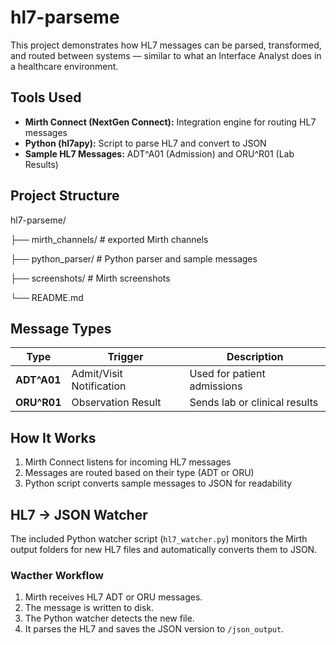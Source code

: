 # hl7-parseme

This project demonstrates how HL7 messages can be parsed, transformed, and routed between systems — similar to what an Interface Analyst does in a healthcare environment.

## Tools Used
- **Mirth Connect (NextGen Connect):** Integration engine for routing HL7 messages
- **Python (hl7apy):** Script to parse HL7 and convert to JSON
- **Sample HL7 Messages:** ADT^A01 (Admission) and ORU^R01 (Lab Results)

## Project Structure
hl7-parseme/

├── mirth_channels/ # exported Mirth channels

├── python_parser/ # Python parser and sample messages

├── screenshots/ # Mirth screenshots

└── README.md

## Message Types
| Type | Trigger | Description |
|------|----------|-------------|
| **ADT^A01** | Admit/Visit Notification | Used for patient admissions |
| **ORU^R01** | Observation Result | Sends lab or clinical results |

## How It Works
1. Mirth Connect listens for incoming HL7 messages
2. Messages are routed based on their type (ADT or ORU)
3. Python script converts sample messages to JSON for readability

## HL7 -> JSON Watcher 
The included Python watcher script (`hl7_watcher.py`) monitors the Mirth output folders for new HL7 files and automatically converts them to JSON.

### Wacther Workflow
1. Mirth receives HL7 ADT or ORU messages.
2. The message is written to disk.
3. The Python watcher detects the new file.
4. It parses the HL7 and saves the JSON version to `/json_output`.